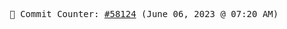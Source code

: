 <p align="center">
    <samp>
        📮 Commit Counter: <a href="https://github.com/Javascript-void0/Javascript-void0/commits/main">#58124</a> (June 06, 2023 @ 07:20 AM)
    </samp>
</p>